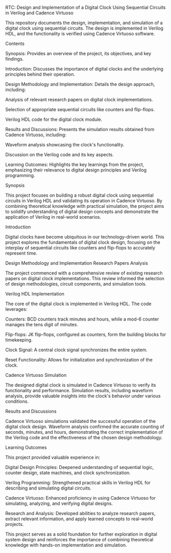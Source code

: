 RTC: Design and Implementation of a Digital Clock Using Sequential Circuits in Verilog and Cadence Virtuoso

This repository documents the design, implementation, and simulation of a digital clock using sequential circuits. The design is implemented in Verilog HDL, and the functionality is verified using Cadence Virtuoso software.

Contents

Synopsis: Provides an overview of the project, its objectives, and key findings.

Introduction: Discusses the importance of digital clocks and the underlying principles behind their operation.

Design Methodology and Implementation: Details the design approach, including:

Analysis of relevant research papers on digital clock implementations.

Selection of appropriate sequential circuits like counters and flip-flops.

Verilog HDL code for the digital clock module.

Results and Discussions: Presents the simulation results obtained from Cadence Virtuoso, including:

Waveform analysis showcasing the clock's functionality.

Discussion on the Verilog code and its key aspects.

Learning Outcomes: Highlights the key learnings from the project, emphasizing their relevance to digital design principles and Verilog programming.

Synopsis

This project focuses on building a robust digital clock using sequential circuits in Verilog HDL and validating its operation in Cadence Virtuoso. By combining theoretical knowledge with practical simulation, the project aims to solidify understanding of digital design concepts and demonstrate the application of Verilog in real-world scenarios.

Introduction

Digital clocks have become ubiquitous in our technology-driven world. This project explores the fundamentals of digital clock design, focusing on the interplay of sequential circuits like counters and flip-flops to accurately represent time.

Design Methodology and Implementation
Research Papers Analysis

The project commenced with a comprehensive review of existing research papers on digital clock implementations. This review informed the selection of design methodologies, circuit components, and simulation tools.

Verilog HDL Implementation

The core of the digital clock is implemented in Verilog HDL. The code leverages:

Counters: BCD counters track minutes and hours, while a mod-6 counter manages the tens digit of minutes.

Flip-flops: JK flip-flops, configured as counters, form the building blocks for timekeeping.

Clock Signal: A central clock signal synchronizes the entire system.

Reset Functionality: Allows for initialization and synchronization of the clock.

Cadence Virtuoso Simulation

The designed digital clock is simulated in Cadence Virtuoso to verify its functionality and performance. Simulation results, including waveform analysis, provide valuable insights into the clock's behavior under various conditions.

Results and Discussions

Cadence Virtuoso simulations validated the successful operation of the digital clock design. Waveform analysis confirmed the accurate counting of seconds, minutes, and hours, demonstrating the correct implementation of the Verilog code and the effectiveness of the chosen design methodology.

Learning Outcomes

This project provided valuable experience in:

Digital Design Principles: Deepened understanding of sequential logic, counter design, state machines, and clock synchronization.

Verilog Programming: Strengthened practical skills in Verilog HDL for describing and simulating digital circuits.

Cadence Virtuoso: Enhanced proficiency in using Cadence Virtuoso for simulating, analyzing, and verifying digital designs.

Research and Analysis: Developed abilities to analyze research papers, extract relevant information, and apply learned concepts to real-world projects.

This project serves as a solid foundation for further exploration in digital system design and reinforces the importance of combining theoretical knowledge with hands-on implementation and simulation.
